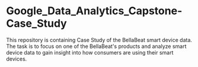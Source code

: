 # Google_Data_Analytics_Capstone-Case_Study

This repository is containing Case Study of the BellaBeat smart device data. The task is to focus on one of the BellaBeat's products and analyze smart device data to gain insight into how consumers are using their smart devices.
